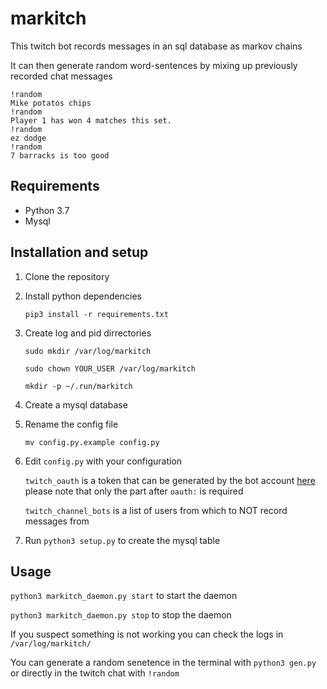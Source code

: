 # markitch

This twitch bot records messages in an sql database as markov chains

It can then generate random word-sentences by mixing up previously recorded chat messages

```
!random
Mike potatos chips
!random
Player 1 has won 4 matches this set.
!random
ez dodge
!random
7 barracks is too good
```

## Requirements
* Python 3.7
* Mysql

## Installation and setup
1. Clone the repository
2. Install python dependencies

	`pip3 install -r requirements.txt`
3. Create log and pid dirrectories

	`sudo mkdir /var/log/markitch`
	
	`sudo chown YOUR_USER /var/log/markitch`
	
	`mkdir -p ~/.run/markitch`
4. Create a mysql database
5. Rename the config file

	`mv config.py.example config.py`
6. Edit `config.py` with your configuration

	`twitch_oauth` is a token that can be generated by the bot account [here](https://twitchapps.com/tmi/) please note that only the part after `oauth:` is required
	
	`twitch_channel_bots` is a list  of users from which to NOT record messages from
7. Run `python3 setup.py` to create the mysql table

## Usage
`python3 markitch_daemon.py start` to start the daemon

`python3 markitch_daemon.py stop` to stop the daemon

If you suspect something is not working you can check the logs in `/var/log/markitch/`

You can generate a random senetence in the terminal with `python3 gen.py` or directly in the twitch chat with `!random`
